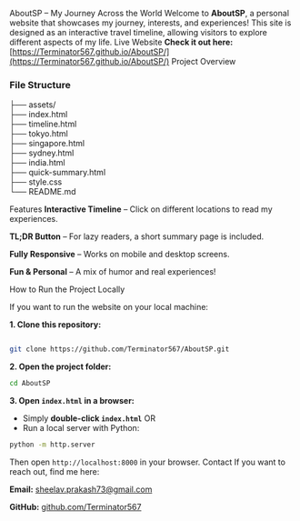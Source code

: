 AboutSP – My Journey Across the World
Welcome to **AboutSP**, a personal website that showcases my journey, interests, and experiences!  This site is designed as an interactive travel timeline, allowing visitors to explore different aspects of my life.
Live Website
**Check it out here:** [https://Terminator567.github.io/AboutSP/](https://Terminator567.github.io/AboutSP/)
Project Overview
### **File Structure**

├── assets/   
├── index.html      
├── timeline.html   
├── tokyo.html      
├── singapore.html  
├── sydney.html     
├── india.html      
├── quick-summary.html  
├── style.css       
└── README.md       


Features
**Interactive Timeline** – Click on different locations to read my experiences. 

**TL;DR Button** – For lazy readers, a short summary page is included.  

**Fully Responsive** – Works on mobile and desktop screens.  

**Fun & Personal** – A mix of humor and real experiences!  

How to Run the Project Locally  

If you want to run the website on your local machine:  

**1. Clone this repository:**  

```sh  

git clone https://github.com/Terminator567/AboutSP.git  
```
**2. Open the project folder:**  

```sh
cd AboutSP
```
**3. Open `index.html` in a browser:**  

- Simply **double-click `index.html`** OR
- Run a local server with Python:
```sh
python -m http.server
```
Then open `http://localhost:8000` in your browser.
Contact
If you want to reach out, find me here:  

**Email:** sheelav.prakash73@gmail.com  

**GitHub:** [github.com/Terminator567](https://github.com/Terminator567)

